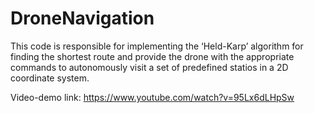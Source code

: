 # DroneNavigation

This code is responsible for implementing the ‘Held-Karp’ algorithm for finding the shortest route and provide the drone with the appropriate commands to autonomously visit a set of predefined statios in a 2D coordinate system. 

Video-demo link: https://www.youtube.com/watch?v=95Lx6dLHpSw
